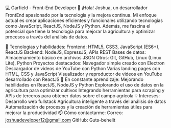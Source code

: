 💻 Garfield - Front-End Developer 🌱
¡Hola! Joshua, un desarrollador FrontEnd apasionado por la tecnología y la mejora continua. Mi enfoque actual es crear aplicaciones eficientes y funcionales utilizando tecnologías como JavaScript, ReactJS, NodeJS y Python. Además, me fascina el potencial que tiene la tecnología para mejorar la agricultura y optimizar procesos a través del análisis de datos.

🚀 Tecnologías y habilidades:
Frontend: HTML5, CSS3, JavaScript (ES6+), ReactJS
Backend: NodeJS, ExpressJS, APIs REST
Bases de datos: Almacenamiento básico en archivos JSON
Otros: Git, GitHub, Linux (Linux Lite), Python
Proyectos destacados:
Navegador simple creado con Electron
Descargador de videos de YouTube con Python
Varias landing pages con HTML, CSS y JavaScript
Visualizador y reproductor de videos en YouTube desarrollado con ReactJS
🌱 En constante aprendizaje:
Mejorando habilidades en ReactJS, NodeJS y Python
Explorando el uso de datos en la agricultura para optimizar cultivos
Integrando herramientas para scraping y APIs de terceros para obtener datos sobre el campo agrícola
💡 Intereses:
Desarrollo web fullstack
Agricultura inteligente a través del análisis de datos
Automatización de procesos y la creación de herramientas útiles para mejorar la productividad
📫 Cómo contactarme:
Correo: joshuadeveloper12@gmail.com
GitHub: Guts-behelit









<!---
Guts-behelit/Guts-behelit is a ✨ special ✨ repository because its `README.md` (this file) appears on your GitHub profile.
You can click the Preview link to take a look at your changes.
--->
